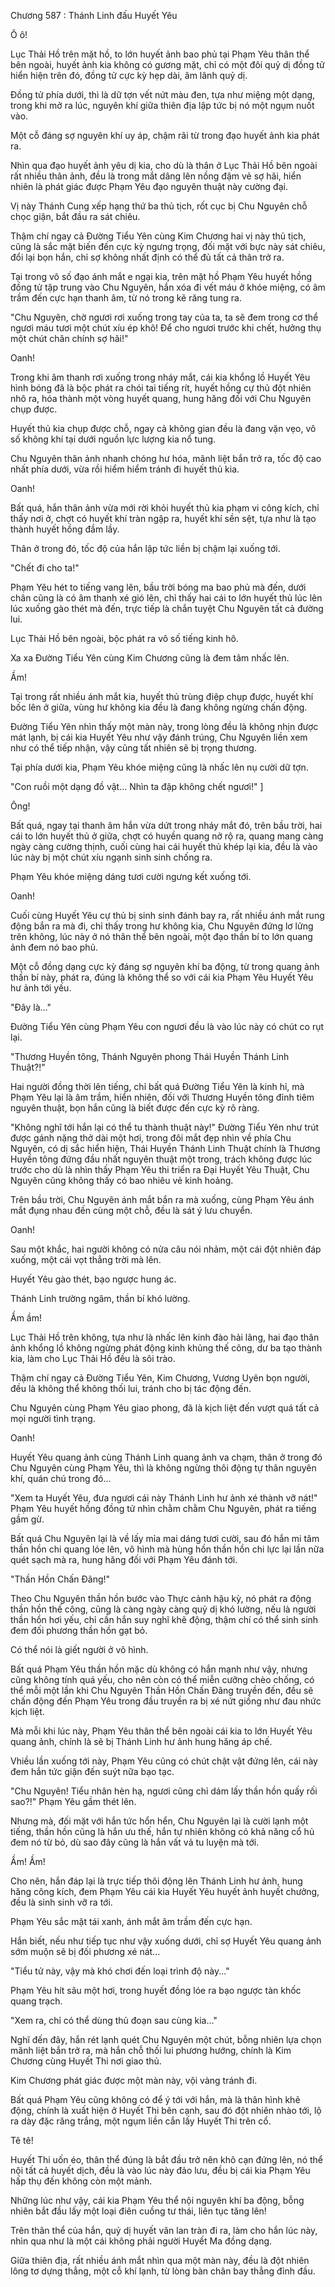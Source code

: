 




Chương 587 : Thánh Linh đấu Huyết Yêu


Ô ô!

Lục Thải Hồ trên mặt hồ, to lớn huyết ảnh bao phủ tại Phạm Yêu thân thể bên ngoài, huyết ảnh kia không có gương mặt, chỉ có một đôi quỷ dị đồng tử hiển hiện trên đó, đồng tử cực kỳ hẹp dài, âm lãnh quỷ dị.

Đồng tử phía dưới, thì là dữ tợn vết nứt màu đen, tựa như miệng một dạng, trong khi mở ra lúc, nguyên khí giữa thiên địa lập tức bị nó một ngụm nuốt vào.

Một cỗ đáng sợ nguyên khí uy áp, chậm rãi từ trong đạo huyết ảnh kia phát ra.

Nhìn qua đạo huyết ảnh yêu dị kia, cho dù là thân ở Lục Thải Hồ bên ngoài rất nhiều thân ảnh, đều là trong mắt dâng lên nồng đậm vẻ sợ hãi, hiển nhiên là phát giác được Phạm Yêu đạo nguyên thuật này cường đại.

Vị này Thánh Cung xếp hạng thứ ba thủ tịch, rốt cục bị Chu Nguyên chỗ chọc giận, bắt đầu ra sát chiêu.

Thậm chí ngay cả Đường Tiểu Yên cùng Kim Chương hai vị này thủ tịch, cũng là sắc mặt biến đến cực kỳ ngưng trọng, đối mặt với bực này sát chiêu, đổi lại bọn hắn, chỉ sợ không nhất định có thể đủ tất cả thân trở ra.

Tại trong vô số đạo ánh mắt e ngại kia, trên mặt hồ Phạm Yêu huyết hồng đồng tử tập trung vào Chu Nguyên, hắn xóa đi vết máu ở khóe miệng, có âm trầm đến cực hạn thanh âm, từ nó trong kẽ răng tung ra.

"Chu Nguyên, chờ ngươi rơi xuống trong tay của ta, ta sẽ đem trong cơ thể ngươi máu tươi một chút xíu ép khô! Để cho ngươi trước khi chết, hưởng thụ một chút chân chính sợ hãi!"

Oanh!

Trong khi âm thanh rơi xuống trong nháy mắt, cái kia khổng lồ Huyết Yêu hình bóng đã là bộc phát ra chói tai tiếng rít, huyết hồng cự thủ đột nhiên nhô ra, hóa thành một vòng huyết quang, hung hăng đối với Chu Nguyên chụp được.

Huyết thủ kia chụp được chỗ, ngay cả không gian đều là đang vặn vẹo, vô số không khí tại dưới nguồn lực lượng kia nổ tung.

Chu Nguyên thân ảnh nhanh chóng hư hóa, mãnh liệt bắn trở ra, tốc độ cao nhất phía dưới, vừa rồi hiểm hiểm tránh đi huyết thủ kia.

Oanh!

Bất quá, hắn thân ảnh vừa mới rời khỏi huyết thủ kia phạm vi công kích, chỉ thấy nơi ở, chợt có huyết khí tràn ngập ra, huyết khí sền sệt, tựa như là tạo thành huyết hồng đầm lầy.

Thân ở trong đó, tốc độ của hắn lập tức liền bị chậm lại xuống tới.

"Chết đi cho ta!"

Phạm Yêu hét to tiếng vang lên, bầu trời bóng ma bao phủ mà đến, dưới chân cũng là có âm thanh xé gió lên, chỉ thấy hai cái to lớn huyết thủ lúc lên lúc xuống gào thét mà đến, trực tiếp là chắn tuyệt Chu Nguyên tất cả đường lui.

Lục Thải Hồ bên ngoài, bộc phát ra vô số tiếng kinh hô.

Xa xa Đường Tiểu Yên cùng Kim Chương cũng là đem tâm nhấc lên.

Ầm!

Tại trong rất nhiều ánh mắt kia, huyết thủ trùng điệp chụp được, huyết khí bốc lên ở giữa, vùng hư không kia đều là đang không ngừng chấn động.

Đường Tiểu Yên nhìn thấy một màn này, trong lòng đều là không nhịn được mát lạnh, bị cái kia Huyết Yêu như vậy đánh trúng, Chu Nguyên liền xem như có thể tiếp nhận, vậy cũng tất nhiên sẽ bị trọng thương.

Tại phía dưới kia, Phạm Yêu khóe miệng cũng là nhấc lên nụ cười dữ tợn.

"Con ruồi một dạng đồ vật... Nhìn ta đập không chết ngươi!" ]

Ông!

Bất quá, ngay tại thanh âm hắn vừa dứt trong nháy mắt đó, trên bầu trời, hai cái to lớn huyết thủ ở giữa, chợt có huyền quang nở rộ ra, quang mang càng ngày càng cường thịnh, cuối cùng hai cái huyết thủ khép lại kia, đều là vào lúc này bị một chút xíu ngạnh sinh sinh chống ra.

Phạm Yêu khóe miệng dáng tươi cười ngưng kết xuống tới.

Oanh!

Cuối cùng Huyết Yêu cự thủ bị sinh sinh đánh bay ra, rất nhiều ánh mắt rung động bắn ra mà đi, chỉ thấy trong hư không kia, Chu Nguyên đứng lơ lửng trên không, lúc này ở nó thân thể bên ngoài, một đạo thần bí to lớn quang ảnh đem nó bao phủ.

Một cỗ đồng dạng cực kỳ đáng sợ nguyên khí ba động, từ trong quang ảnh thần bí này, phát ra, đúng là không thể so với cái kia Phạm Yêu Huyết Yêu hư ảnh tới yếu.

"Đây là..."

Đường Tiểu Yên cùng Phạm Yêu con ngươi đều là vào lúc này có chút co rụt lại.

"Thương Huyền tông, Thánh Nguyên phong Thái Huyền Thánh Linh Thuật?!"

Hai người đồng thời lên tiếng, chỉ bất quá Đường Tiểu Yên là kinh hỉ, mà Phạm Yêu lại là âm trầm, hiển nhiên, đối với Thương Huyền tông đỉnh tiêm nguyên thuật, bọn hắn cũng là biết được đến cực kỳ rõ ràng.

"Không nghĩ tới hắn lại có thể tu thành thuật này!" Đường Tiểu Yên như trút được gánh nặng thở dài một hơi, trong đôi mắt đẹp nhìn về phía Chu Nguyên, có dị sắc hiển hiện, Thái Huyền Thánh Linh Thuật chính là Thương Huyền tông đứng đầu nhất nguyên thuật một trong, trách không được lúc trước cho dù là nhìn thấy Phạm Yêu thi triển ra Đại Huyết Yêu Thuật, Chu Nguyên cũng không thấy có bao nhiêu vẻ kinh hoảng.

Trên bầu trời, Chu Nguyên ánh mắt bắn ra mà xuống, cùng Phạm Yêu ánh mắt đụng nhau đến cùng một chỗ, đều là sát ý lưu chuyển.

Oanh!

Sau một khắc, hai người không có nửa câu nói nhảm, một cái đột nhiên đáp xuống, một cái vọt thẳng trời mà lên.

Huyết Yêu gào thét, bạo ngược hung ác.

Thánh Linh trường ngâm, thần bí khó lường.

Ầm ầm!

Lục Thải Hồ trên không, tựa như là nhấc lên kinh đào hải lãng, hai đạo thân ảnh khổng lồ không ngừng phát động kinh khủng thế công, dư ba tạo thành kia, làm cho Lục Thải Hồ đều là sôi trào.

Thậm chí ngay cả Đường Tiểu Yên, Kim Chương, Vương Uyên bọn người, đều là không thể không thối lui, tránh cho bị tác động đến.

Chu Nguyên cùng Phạm Yêu giao phong, đã là kịch liệt đến vượt quá tất cả mọi người tình trạng.

Oanh!

Huyết Yêu quang ảnh cùng Thánh Linh quang ảnh va chạm, thân ở trong đó Chu Nguyên cùng Phạm Yêu, thì là không ngừng thôi động tự thân nguyên khí, quán chú trong đó...

"Xem ta Huyết Yêu, đưa ngươi cái này Thánh Linh hư ảnh xé thành vỡ nát!" Phạm Yêu huyết hồng đồng tử nhìn chằm chằm Chu Nguyên, phát ra tiếng gầm gừ.

Bất quá Chu Nguyên lại là về lấy mỉa mai dáng tươi cười, sau đó hắn mi tâm thần hồn chi quang lóe lên, vô hình mà hùng hồn thần hồn chi lực lại lần nữa quét sạch mà ra, hung hăng đối với Phạm Yêu đánh tới.

"Thần Hồn Chấn Đãng!"

Theo Chu Nguyên thần hồn bước vào Thực cảnh hậu kỳ, nó phát ra động thần hồn thế công, cũng là càng ngày càng quỷ dị khó lường, nếu là người thần hồn hơi yếu, chỉ cần hắn suy nghĩ khẽ động, thậm chí có thể sinh sinh đem đối phương thần hồn gạt bỏ.

Có thể nói là giết người ở vô hình.

Bất quá Phạm Yêu thần hồn mặc dù không có hắn mạnh như vậy, nhưng cũng không tính quá yếu, cho nên còn có thể miễn cưỡng chèo chống, có thể mỗi một lần khi Chu Nguyên Thần Hồn Chấn Đãng truyền đến, đều sẽ chấn động đến Phạm Yêu trong đầu truyền ra bị xé nứt giống như đau nhức kịch liệt.

Mà mỗi khi lúc này, Phạm Yêu thân thể bên ngoài cái kia to lớn Huyết Yêu quang ảnh, chính là sẽ bị Thánh Linh hư ảnh hung hăng áp chế.

Vhiều lần xuống tới này, Phạm Yêu cũng có chút chật vật đứng lên, cái này đem hắn tức giận đến suýt nữa bạo tạc.

"Chu Nguyên! Tiểu nhân hèn hạ, ngươi cũng chỉ dám lấy thần hồn quấy rối sao?!" Phạm Yêu gầm thét lên.

Nhưng mà, đối mặt với hắn tức hổn hển, Chu Nguyên lại là cười lạnh một tiếng, thần hồn cũng là hắn ưu thế, hắn tự nhiên không có khả năng cổ hủ đem nó từ bỏ, dù sao đây cũng là hắn vất vả tu luyện mà tới.

Ầm! Ầm!

Cho nên, hắn đáp lại là trực tiếp thôi động lên Thánh Linh hư ảnh, hung hăng công kích, đem Phạm Yêu cái kia Huyết Yêu huyết ảnh huyết chưởng, đều là sinh sinh vỡ ra tới.

Phạm Yêu sắc mặt tái xanh, ánh mắt âm trầm đến cực hạn.

Hắn biết, nếu như tiếp tục như vậy xuống dưới, chỉ sợ Huyết Yêu quang ảnh sớm muộn sẽ bị đối phương xé nát...

"Tiểu tử này, vậy mà khó chơi đến loại trình độ này..."

Phạm Yêu hít sâu một hơi, trong huyết đồng lóe ra bạo ngược tàn khốc quang trạch.

"Xem ra, chỉ có thể dùng thủ đoạn sau cùng kia..."

Nghĩ đến đây, hắn rét lạnh quét Chu Nguyên một chút, bỗng nhiên lựa chọn mãnh liệt bắn trở ra, mà hắn chỗ thối lui phương hướng, chính là Kim Chương cùng Huyết Thi nơi giao thủ.

Kim Chương phát giác được một màn này, vội vàng tránh đi.

Bất quá Phạm Yêu cũng không có để ý tới với hắn, mà là thân hình khẽ động, chính là xuất hiện ở Huyết Thi bên cạnh, sau đó đột nhiên nhào tới, lộ ra dày đặc răng trắng, một ngụm liền cắn lấy Huyết Thi trên cổ.

Tê tê!

Huyết Thi uốn éo, thân thể đúng là bắt đầu trở nên khô cạn đứng lên, nó thể nội tất cả huyết dịch, đều là vào lúc này đảo lưu, đều bị cái kia Phạm Yêu hấp thụ đến không còn một mảnh.

Những lúc như vậy, cái kia Phạm Yêu thể nội nguyên khí ba động, bỗng nhiên bắt đầu lấy một loại điên cuồng tư thái, liên tục tăng lên!

Trên thân thể của hắn, quỷ dị huyết văn lan tràn đi ra, làm cho hắn lúc này, nhìn qua như là một cái không phải người Huyết Ma đồng dạng.

Giữa thiên địa, rất nhiều ánh mắt nhìn qua một màn này, đều là đột nhiên lông tơ dựng thẳng, một cỗ khí lạnh, từ lòng bàn chân bay thẳng đỉnh đầu.




